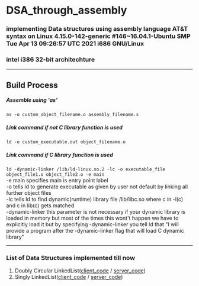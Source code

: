 
# DSA_through_assembly

### implementing Data structures using assembly language AT&T syntax on Linux 4\.15\.0-142-generic \#146\~16\.04\.1-Ubuntu SMP Tue Apr 13 09:26:57 UTC 2021 i686 GNU/Linux   
### intel i386 32-bit architechture  

---
## Build Process
##### Assemble using 'as' 
`as -o custom_object_filename.o assembly_filename.s`

##### Link command if not C library function is used  
`ld -o custom_executable.out object_filename.o `  

##### Link command if C library function is used  
`ld -dynamic-linker /lib/ld-linux.so.2 -lc -o executable_file object_file1.o object_file2.o -e main `  
-e main specifies main is entry point label  
-o tells ld to generate executable as given by user not default by linking all further object files  
-lc tells ld to find dynamic\(runtime\) library file /lib/libc.so where c in -l\(c\) and c in lib\(c\) gets matched   
-dynamic-linker this parameter is not necessary if your dynamic library is loaded in memory but most of the times this wont't happen we have to explicitly load it but by specifying -dynamic-linker you tell ld that "I will provide a program after the -dynamic-linker flag that will load C dynamic library" 

---

### List of Data Structures implemented till now  
1. Doubly Circular LinkedList\([client_code](https://github.com/vivekbmraut/AssemblyDSA/blob/master/doubly_circular/dcll.s) / [server_code](https://github.com/vivekbmraut/AssemblyDSA/blob/master/doubly_circular/dcll_lib.s)\)
2. Singly LinkedList\([client_code](https://github.com/vivekbmraut/AssemblyDSA/blob/master/singly_link/sll.s) / [server_code](https://github.com/vivekbmraut/AssemblyDSA/blob/master/singly_link/sll_lib.s)\)
